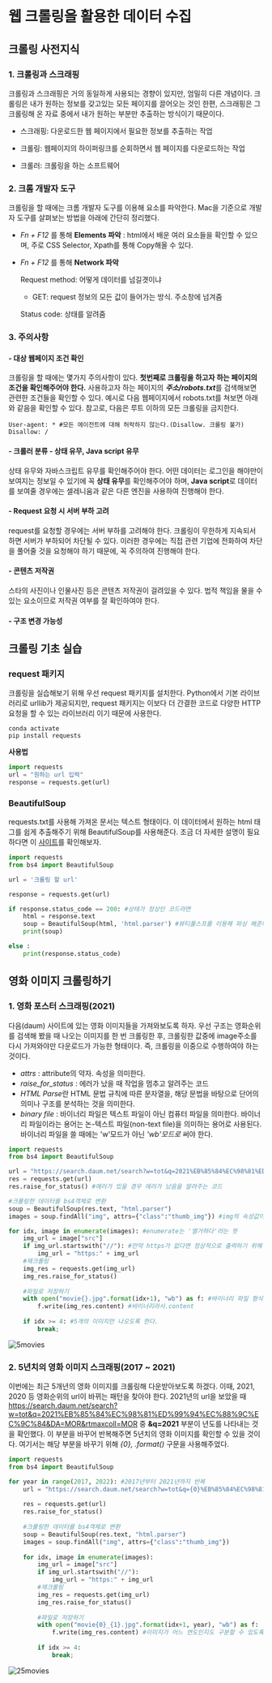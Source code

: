 # 웹 크롤링을 활용한 데이터 수집

## 크롤링 사전지식

### 1. 크롤링과 스크래핑

크롤링과 스크래핑은 거의 동일하게 사용되는 경향이 있지만, 엄밀히 다른 개념이다. 크롤링은 내가 원하는 정보를 갖고있는 모든 페이지를 끌어오는 것인 한편, 스크래핑은 그 크롤링해 온 자료 중에서 내가 원하는 부분만 추출하는 방식이기 때문이다.

- 스크래핑: 다운로드한 웹 페이지에서 필요한 정보를 추출하는 작업

- 크롤링: 웹페이지의 하이퍼링크를 순회하면서 웹 페이지를 다운로드하는 작업

- 크롤러: 크롤링을 하는 소프트웨어

### 2. 크롬 개발자 도구

  크롤링을 할 때에는 크롬 개발자 도구를 이용해 요소를 파악한다. Mac을 기준으로 개발자 도구를 살펴보는 방법을 아래에 간단히 정리했다.

  - *Fn + F12* 를 통해 **Elements 파악** : html에서 배운 여러 요소들을 확인할 수 있으며, 주로 CSS Selector, Xpath를 통해 Copy해올 수 있다.

  - *Fn + F12* 를 통해 **Network 파악**

    Request method: 어떻게 데이터를 넘길겻이냐

    -  GET: request 정보의 모든 값이 들어가는 방식. 주소창에 넘겨줌

    Status code: 상태를 알려줌

### 3. 주의사항

#### - 대상 웹페이지 조건 확인

크롤링을 할 때에는 몇가지 주의사항이 있다. **첫번째로 크롤링을 하고자 하는 페이지의 조건을 확인해주어야 한다.** 사용하고자 하는 페이지의 ***주소/robots.txt***를 검색해보면 관련한 조건들을 확인할 수 있다. 예시로 다음 웹페이지에서 robots.txt를 쳐보면 아래와 같음을 확인할 수 있다. 참고로, 다음은 루트 이하의 모든 크롤링을 금지한다.

```
User-agent: * #모든 에이전트에 대해 허락하지 않는다.(Disallow. 크롤링 불가)
Disallow: /
```

#### - 크롤러 분류 - 상태 유무, Java script 유무

상태 유무와 자바스크립트 유무를 확인해주어야 한다. 어떤 데이터는 로그인을 해야만이 보여지는 정보일 수 있기에 꼭 **상태 유무**를 확인해주어야 하며, **Java script**로 데이터를 보여줄 경우에는 셀레니움과 같은 다른 엔진을 사용하여 진행해야 한다.

#### - Request 요청 시 서버 부하 고려

request를 요청할 경우에는 서버 부하를 고려해야 한다. 크롤링이 무한하게 지속되서 하면 서버가 부하되어 차단될 수 있다. 이러한 경우에는 직접 관련 기업에 전화하여 차단을 풀어줄 것을 요청해야 하기 때문에, 꼭 주의하여 진행해야 한다.

#### - 콘텐츠 저작권

스타의 사진이나 인물사진 등은 콘텐츠 저작권이 걸려있을 수 있다. 법적 책임을 물을 수 있는 요소이므로 저작권 여부를 잘 확인하여야 한다.

#### - 구조 변경 가능성

## 크롤링 기초 실습

### request 패키지

크롤링을 실습해보기 위해 우선 request 패키지를 설치한다. Python에서 기본 라이브러리로 urllib가 제공되지만, request 패키지는 이보다 더 간결한 코드로 다양한 HTTP요청을 할 수 있는 라이브러리 이기 때문에 사용한다.

``` terminal
conda activate
pip install requests
```

**사용법**

``` python
import requests
url = "원하는 url 입력"
response = requests.get(url)
```

### BeautifulSoup

requests.txt를 사용해 가져온 문서는 텍스트 형태이다. 이 데이터에서 원하는 html 태그를 쉽게 추출해주기 위해 BeautifulSoup를 사용해준다. 조금 더 자세한 설명이 필요하다면 이 [사이트](https://wikidocs.net/85739)를 확인해보자.

``` python
import requests
from bs4 import BeautifulSoup

url = '크롤링 할 url'

response = requests.get(url)

if response.status_code == 200: #상태가 정상인 코드라면
    html = response.text
    soup = BeautifulSoup(html, 'html.parser') #뷰티풀스프를 이용해 파싱 해준다.(수프 객체로 반환)
    print(soup)

else : 
    print(response.status_code)
```

## 영화 이미지 크롤링하기

### 1. 영화 포스터 스크래핑(2021)

다음(daum) 사이트에 있는 영화 이미지들을 가져와보도록 하자. 우선 구조는 영화순위를 검색해 봤을 때 나오는 이미지를 한 번 크롤링한 후, 크롤링한 값중에 image주소를 다시 가져와야만 다운로드가 가능한 형태이다. 즉, 크롤링을 이중으로 수행하여야 하는 것이다.

- *attrs* : attribute의 약자. 속성을 의미한다.
- *raise_for_status* : 에러가 났을 때 작업을 멈추고 알려주는 코드
- *HTML Parse*란 HTML 문법 규칙에 따른 문자열을, 해당 문법을 바탕으로 단어의 의미나 구조를 분석하는 것을 의미한다.
- *binary file* : 바이너리 파일은 텍스트 파일이 아닌 컴퓨터 파일을 의미한다.  바이너리 파일이라는 용어는 논-텍스트 파일(non-text file)을 의미하는 용어로 사용된다. 바이너리 파일을 쓸 때에는 'w'모드가 아닌 *'wb'모드로* 써야 한다.

``` python
import requests
from bs4 import BeautifulSoup

url = "https://search.daum.net/search?w=tot&q=2021%EB%85%84%EC%98%81%ED%99%94%EC%88%9C%EC%9C%84&DA=MOR&rtmaxcoll=MOR"
res = requests.get(url)
res.raise_for_status() #에러가 있을 경우 에러가 났음을 알려주는 코드

#크롤링한 데이터를 bs4객체로 변환
soup = BeautifulSoup(res.text, "html.parser")
images = soup.findAll("img", attrs={"class":"thumb_img"}) #img의 속성값이 class = 'thumb_img'인 것들을 모두 찾는다.

for idx, image in enumerate(images): #enumerate는 '열거하다'라는 뜻
    img_url = image["src"]
    if img_url.startswith("//"): #만약 https가 없다면 정상적으로 출력하기 위해 https:를 넣어준다.
        img_url = "https:" + img_url
    #재크롤링
    img_res = requests.get(img_url)
    img_res.raise_for_status()
    
    #파일로 저장하기
    with open("movie{}.jpg".format(idx+1), "wb") as f: #바이너리 파일 형식
        f.write(img_res.content) #바이너리라서.content
    
    if idx >= 4: #5개의 이미지만 나오도록 한다.
        break;
```



![5movies](Day08.assets/5movies.png)

### 2. 5년치의 영화 이미지 스크래핑(2017 ~ 2021)

이번에는 최근 5개년의 영화 이미지를 크롤링해 다운받아보도록 하겠다. 이때, 2021, 2020 등 영화순위의 url이 바뀌는 패턴을 찾아야 한다. 2021년의 url을 보았을 때 https://search.daum.net/search?w=tot&q=2021%EB%85%84%EC%98%81%ED%99%94%EC%88%9C%EC%9C%84&DA=MOR&rtmaxcoll=MOR 중 **&q=2021** 부분이 년도를 나타내는 것을 확인했다. 이 부분을 바꾸어 반복해주면 5년치의 영화 이미지를 확인할 수 있을 것이다. 여기서는 해당 부분을 바꾸기 위해 *{0}, .format()* 구문을 사용해주었다.

``` python
import requests
from bs4 import BeautifulSoup

for year in range(2017, 2022): #2017년부터 2021년까지 반복
    url = "https://search.daum.net/search?w=tot&q={0}%EB%85%84%EC%98%81%ED%99%94%EC%88%9C%EC%9C%84&DA=MOR&rtmaxcoll=MOR".format(year)
    
    res = requests.get(url)
    res.raise_for_status()
    
    #크롤링한 데이터를 bs4객체로 변환
    soup = BeautifulSoup(res.text, "html.parser")
    images = soup.findAll("img", attrs={"class":"thumb_img"})
    
    for idx, image in enumerate(images):
        img_url = image["src"]
        if img_url.startswith("//"):
            img_url = "https:" + img_url
        #재크롤링
        img_res = requests.get(img_url)
        img_res.raise_for_status()
        
        #파일로 저장하기
        with open("movie{0}_{1}.jpg".format(idx+1, year), "wb") as f:
            f.write(img_res.content) #이미지가 어느 연도인지도 구분할 수 있도록 파일명에 year추가
        
        if idx >= 4:
            break;
```

![25movies](Day08.assets/25movies.png)

